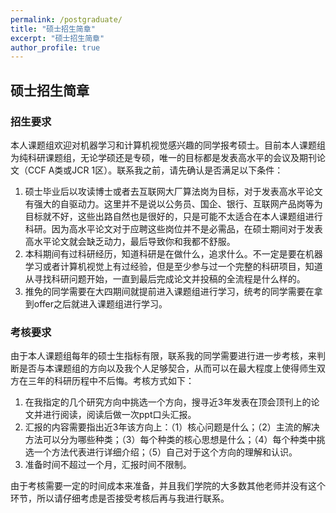 ```yaml
---
permalink: /postgraduate/
title: "硕士招生简章"
excerpt: "硕士招生简章"
author_profile: true
---
```


## 硕士招生简章

### 招生要求

本人课题组欢迎对机器学习和计算机视觉感兴趣的同学报考硕士。目前本人课题组为纯科研课题组，无论学硕还是专硕，唯一的目标都是发表高水平的会议及期刊论文（CCF A类或JCR 1区）。联系我之前，请先确认是否满足以下条件：

1. 硕士毕业后以攻读博士或者去互联网大厂算法岗为目标，对于发表高水平论文有强大的自驱动力。这里并不是说以公务员、国企、银行、互联网产品岗等为目标就不好，这些出路自然也是很好的，只是可能不太适合在本人课题组进行科研。因为高水平论文对于应聘这些岗位并不是必需品，在硕士期间对于发表高水平论文就会缺乏动力，最后导致你和我都不舒服。
2. 本科期间有过科研经历，知道科研是在做什么，追求什么。不一定是要在机器学习或者计算机视觉上有过经验，但是至少参与过一个完整的科研项目，知道从寻找科研问题开始，一直到最后完成论文并投稿的全流程是什么样的。
3. 推免的同学需要在大四期间就提前进入课题组进行学习，统考的同学需要在拿到offer之后就进入课题组进行学习。

### 考核要求

由于本人课题组每年的硕士生指标有限，联系我的同学需要进行进一步考核，来判断是否与本课题组的方向以及我个人足够契合，从而可以在最大程度上使得师生双方在三年的科研历程中不后悔。考核方式如下：

1. 在我指定的几个研究方向中挑选一个方向，搜寻近3年发表在顶会顶刊上的论文并进行阅读，阅读后做一次ppt口头汇报。
2. 汇报的内容需要指出近3年该方向上：（1）核心问题是什么；（2）主流的解决方法可以分为哪些种类；（3）每个种类的核心思想是什么；（4）每个种类中挑选一个方法代表进行详细介绍；（5）自己对于这个方向的理解和认识。
3. 准备时间不超过一个月，汇报时间不限制。

由于考核需要一定的时间成本来准备，并且我们学院的大多数其他老师并没有这个环节，所以请仔细考虑是否接受考核后再与我进行联系。